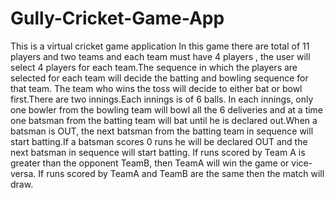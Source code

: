 # Gully-Cricket-Game-App
This is a virtual cricket game application 
In this game there are total of 11 players and two teams and each team must have 4 players , the user will select 4 players for each team.The sequence in which the players are selected for each team will decide the
batting and bowling sequence for that team. The team who wins the toss will decide to either bat or bowl first.There are two innings.Each innings is of 6 balls. In each innings, only one bowler from the bowling team will bowl all the 6 deliveries and at a time one batsman from the batting team will bat until he is declared out.When a batsman is OUT, the next batsman from the batting team in sequence
will start batting.If a batsman scores 0 runs he will be declared OUT and the next batsman in sequence will start batting. If runs scored by Team A is greater than the opponent TeamB, then TeamA will
 win the game or vice-versa. If runs scored by TeamA and TeamB are the same then the match will draw.
    
